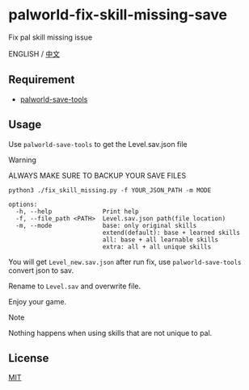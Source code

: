 # palworld-fix-skill-missing-save

Fix pal skill missing issue

ENGLISH / [中文](./README_CH.md)

## Requirement
- [palworld-save-tools](https://github.com/cheahjs/palworld-save-tools)

## Usage
Use `palworld-save-tools` to get the Level.sav.json file
> [!WARNING]
> ALWAYS MAKE SURE TO BACKUP YOUR SAVE FILES

```shell
python3 ./fix_skill_missing.py -f YOUR_JSON_PATH -m MODE

options:
  -h, --help              Print help
  -f, --file_path <PATH>  Level.sav.json path(file location)
  -m, --mode              base: only original skills
                          extend(default): base + learned skills
                          all: base + all learnable skills
                          extra: all + all unique skills
```
You will get `Level_new.sav.json` after run fix, use `palworld-save-tools` convert json to sav.

Rename to `Level.sav` and overwrite file.

Enjoy your game.
> [!NOTE]
> Nothing happens when using skills that are not unique to pal.

## License

[MIT](./LICENSE)